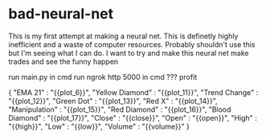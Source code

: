 # bad-neural-net
This is my first attempt at making a neural net. This is definetly highly inefficient and a waste of computer resources. Probably shouldn't use this but I'm seeing what I can do.
I want to try and make this neural net make trades and see the funny happen

run main.py in cmd
run ngrok http 5000 in cmd
???
profit


{ "EMA 21" : "{{plot_6}}",
"Yellow Diamond" : "{{plot_11}}",
"Trend Change" : "{{plot_12}}",
"Green Dot" : "{{plot_13}}",
"Red X" : "{{plot_14}}",
"Manipulation" : "{{plot_15}}",
"Red Diamond" : "{{plot_16}}",
"Blood Diamond" : "{{plot_17}}",
"Close" : "{{close}}",
"Open" : "{{open}}",
"High" : "{{high}}",
"Low" : "{{low}}",
"Volume" : "{{volume}}" }